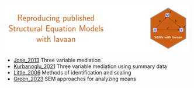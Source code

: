 <img src = 'logo/Banner.svg' align = "center"/>


- [Jose_2013](https://github.com/smusp/SEMs_with_lavaan/tree/main/Jose_2013)
  Three variable mediation
- [Kurbanoglu_2021](https://github.com/smusp/SEMs_with_lavaan/tree/main/Kurbanoglu_2021)
  Three variable mediation using summary data
- [Little_2006](https://github.com/smusp/SEMs_with_lavaan/tree/main/Little_2006)
  Methods of identification and scaling
- [Green_2023](https://github.com/smusp/SEMs_with_lavaan/tree/main/Green_2023)
  SEM approaches for analyzing means
